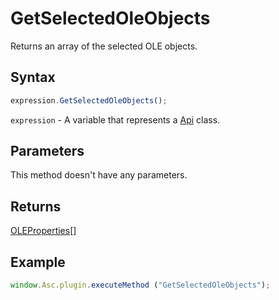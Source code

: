 # GetSelectedOleObjects

Returns an array of the selected OLE objects.

## Syntax

```javascript
expression.GetSelectedOleObjects();
```

`expression` - A variable that represents a [Api](../Api.md) class.

## Parameters

This method doesn't have any parameters.

## Returns

[OLEProperties](../../Enumeration/OLEProperties.md)[]

## Example

```javascript
window.Asc.plugin.executeMethod ("GetSelectedOleObjects");
```
